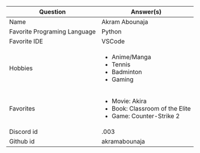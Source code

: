 | Question      | Answer(s) |
| ----------- | ----------- |
| Name      | Akram Abounaja       |
| Favorite Programing Language   | Python       |
| Favorite IDE  | VSCode        |
| Hobbies      | <ul><li>Anime/Manga</li><li>Tennis</li><li>Badminton</li><li>Gaming</li></ul>|
| Favorites  | <ul><li>Movie: Akira</li><li>Book: Classroom of the Elite</li><li>Game: Counter-Strike 2</li></ul>|
| Discord id    | .003  |
| Github id   | akramabounaja  |